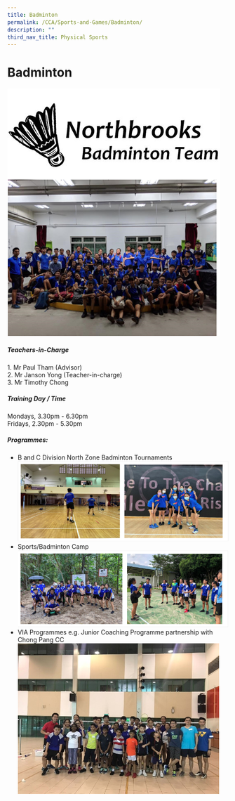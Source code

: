 ```yaml
---
title: Badminton
permalink: /CCA/Sports-and-Games/Badminton/
description: ""
third_nav_title: Physical Sports
---
```





#  Badminton
![](/images/badminton.png)

##### Teachers-in-Charge

1\. Mr Paul Tham (Advisor)  
2\. Mr Janson Yong (Teacher-in-charge)  
3\. Mr Timothy Chong
##### Training Day / Time

Mondays, 3.30pm - 6.30pm  
Fridays, 2.30pm - 5.30pm
##### Programmes:

*   B and C Division North Zone Badminton Tournaments
![](/images/badminton2.png)
*   Sports/Badminton Camp
![](/images/badminton3.png)
*   VIA Programmes e.g. Junior Coaching Programme partnership with Chong Pang CC
![](/images/badminton5.png)
